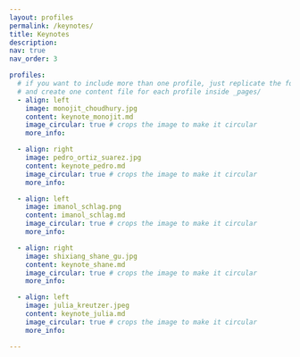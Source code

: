 ```yaml
---
layout: profiles
permalink: /keynotes/
title: Keynotes
description:
nav: true
nav_order: 3

profiles:
  # if you want to include more than one profile, just replicate the following block
  # and create one content file for each profile inside _pages/
  - align: left
    image: monojit_choudhury.jpg
    content: keynote_monojit.md
    image_circular: true # crops the image to make it circular
    more_info:

  - align: right
    image: pedro_ortiz_suarez.jpg
    content: keynote_pedro.md
    image_circular: true # crops the image to make it circular
    more_info:

  - align: left
    image: imanol_schlag.png
    content: imanol_schlag.md
    image_circular: true # crops the image to make it circular
    more_info:

  - align: right
    image: shixiang_shane_gu.jpg
    content: keynote_shane.md
    image_circular: true # crops the image to make it circular
    more_info:

  - align: left
    image: julia_kreutzer.jpeg
    content: keynote_julia.md
    image_circular: true # crops the image to make it circular
    more_info:

---
```

